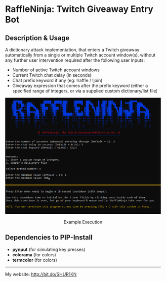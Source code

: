 # RaffleNinja: Twitch Giveaway Entry Bot

## Description & Usage
A dictionary attack implementation, that enters a Twitch giveaway automatically from a single or multiple Twitch account window(s), without any further user intervention required after the following user inputs:

- Number of active Twitch account windows
- Current Twitch chat delay (in seconds)
- Chat prefix keyword if any (eg: !raffle / !join)
- Giveaway expression that comes after the prefix keyword (either a specified range of integers, or via a supplied custom dictionary/list file)

<div align="center">
<img src="https://raw.githubusercontent.com/SHUR1K-N/RaffleNinja-Twitch-Giveaway-Entry-Bot/master/Images/Example.png" >
<p>Example Execution</p>
</div>

## Dependencies to PIP-Install
- **pynput** (for simulating key presses)
- **colorama** (for colors)
- **termcolor** (for colors)

------------

My website: http://bit.do/SHUR1KN
